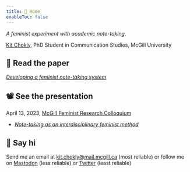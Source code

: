 ```yaml
---
title: 📝 Home
enableToc: false
---
```


*A feminist experiment with academic note-taking.*

[Kit Chokly](https://kitchokly.com), PhD Student in Communication Studies, McGill University

## 📖 Read the paper

*[Developing a feminist note-taking system](%F0%9F%93%961%20Developing%20a%20feminist%20note-taking%20system.md)*

## 📽️ See the presentation

April 13, 2023, [McGill Feminist Research Colloquium](https://frcmcgill.blogspot.com/p/2023-schedule-and-abstracts.html)

* *[Note-taking as an interdisciplinary feminist method](%F0%9F%93%BD%EF%B8%8F1%20Note-taking%20as%20an%20interdisciplinary%20feminist%20method.md)*

## 👋 Say hi

Send me an email at kit.chokly@mail.mcgill.ca (most reliable) or follow me on [Mastodon](https://zirk.us/@kitchokly) (less reliable) or [Twitter](https://twitter.com/kitchokly) (least reliable)
